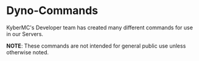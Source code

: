 # Dyno-Commands
KyberMC's Developer team has created many different commands for use in our Servers. 

**NOTE**: These commands are not intended for general public use unless otherwise noted.
